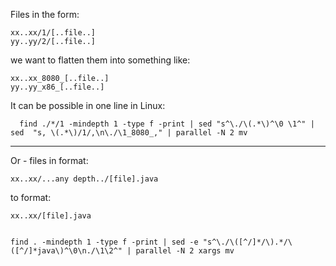 Files in the form:

    xx..xx/1/[..file..]
    yy..yy/2/[..file..]

we want to flatten them into something like:

    xx..xx_8080_[..file..]
    yy..yy_x86_[..file..]


It can be possible in one line in Linux:
 
      find ./*/1 -mindepth 1 -type f -print | sed "s^\./\(.*\)^\0 \1^" | sed  "s, \(.*\)/1/,\n\./\1_8080_," | parallel -N 2 mv


---------------

Or - files in format:

    xx..xx/...any depth../[file].java 

to format:

    xx..xx/[file].java


    find . -mindepth 1 -type f -print | sed -e "s^\./\([^/]*/\).*/\([^/]*java\)^\0\n./\1\2^" | parallel -N 2 xargs mv
